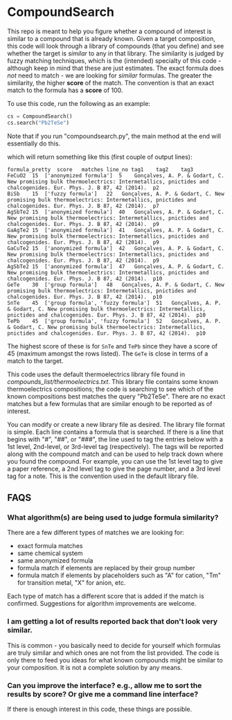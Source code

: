 # CompoundSearch

This repo is meant to help you figure whether a compound of interest is similar to a compound that is already known. Given a target composition, this code will look through a library of compounds (that you define) and see whether the target is *similar* to any in that library. The similarity is judged by fuzzy matching techniques, which is the (intended) specialty of this code - although keep in mind that these are just estimates. The exact formula does *not* need to match - we are looking for *similar* formulas. The greater the similarity, the higher **score** of the match. The convention is that an exact match to the formula has a **score** of 100.

To use this code, run the following as an example:

```python
cs = CompoundSearch()
cs.search("Pb2TeSe")
```
Note that if you run "compoundsearch.py", the main method at the end will essentially do this.

which will return something like this (first couple of output lines):
```
formula_pretty	score	matches	line_no	tag1	tag2	tag3
FeCuO2	15	['anonymized formula']	5	 Gonçalves, A. P. & Godart, C. New promising bulk thermoelectrics: Intermetallics, pnictides and chalcogenides. Eur. Phys. J. B 87, 42 (2014).	p2	
BiSb	15	['fuzzy formula']	22	 Gonçalves, A. P. & Godart, C. New promising bulk thermoelectrics: Intermetallics, pnictides and chalcogenides. Eur. Phys. J. B 87, 42 (2014).	p7	
AgSbTe2	15	['anonymized formula']	40	 Gonçalves, A. P. & Godart, C. New promising bulk thermoelectrics: Intermetallics, pnictides and chalcogenides. Eur. Phys. J. B 87, 42 (2014).	p9	
GaAgTe2	15	['anonymized formula']	41	 Gonçalves, A. P. & Godart, C. New promising bulk thermoelectrics: Intermetallics, pnictides and chalcogenides. Eur. Phys. J. B 87, 42 (2014).	p9	
GaCuTe2	15	['anonymized formula']	42	 Gonçalves, A. P. & Godart, C. New promising bulk thermoelectrics: Intermetallics, pnictides and chalcogenides. Eur. Phys. J. B 87, 42 (2014).	p9	
AgSbTe2	15	['anonymized formula']	47	 Gonçalves, A. P. & Godart, C. New promising bulk thermoelectrics: Intermetallics, pnictides and chalcogenides. Eur. Phys. J. B 87, 42 (2014).	p10	
GeTe	30	['group formula']	48	 Gonçalves, A. P. & Godart, C. New promising bulk thermoelectrics: Intermetallics, pnictides and chalcogenides. Eur. Phys. J. B 87, 42 (2014).	p10	
SnTe	45	['group formula', 'fuzzy formula']	51	 Gonçalves, A. P. & Godart, C. New promising bulk thermoelectrics: Intermetallics, pnictides and chalcogenides. Eur. Phys. J. B 87, 42 (2014).	p10	
TePb	45	['group formula', 'fuzzy formula']	52	 Gonçalves, A. P. & Godart, C. New promising bulk thermoelectrics: Intermetallics, pnictides and chalcogenides. Eur. Phys. J. B 87, 42 (2014).	p10	
```

The highest score of these is for ``SnTe`` and ``TePb`` since they have a score of 45 (maximum amongst the rows listed). The ``GeTe`` is close in terms of a match to the target.

This code uses the default thermoelectrics library file found in *compounds_list/thermoelectrics.txt*. This library file contains some known thermoelectrics compositions; the code is searching to see which of the known compositions best matches the query "Pb2TeSe". There are no exact matches but a few formulas that are similar enough to be reported as of interest.

You can modify or create a new library file as desired. The library file format is simple. Each line contains a formula that is searched. If there is a line that begins with "#", "##", or "###", the line used to tag the entries below with a 1st level, 2nd-level, or 3rd-level tag (respectively). The tags will be reported along with the compound match and can be used to help track down where you found the compound. For example, you can use the 1st level tag to give a paper reference, a 2nd level tag to give the page number, and a 3rd level tag for a note. This is the convention used in the default library file.

## FAQS

### What algorithm(s) are being used to judge formula similarity?

There are a few different types of matches we are looking for:
* exact formula matches
* same chemical system
* same anonymized formula
* formula match if elements are replaced by their group number
* formula match if elements by placeholders such as "A" for cation, "Tm" for transition metal, "X" for anion, etc.

Each type of match has a different score that is added if the match is confirmed. Suggestions for algorithm improvements are welcome.

### I am getting a lot of results reported back that don't look very similar.
This is common - you basically need to decide for yourself which formulas are truly similar and which ones are not from the list provided. The code is only there to feed you ideas for what known compounds might be similar to your composition. It is not a complete solution by any means.

### Can you improve the interface? e.g., allow me to sort the results by score? Or give me a command line interface?

If there is enough interest in this code, these things are possible.



